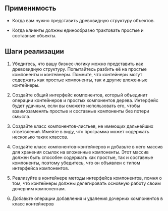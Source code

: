 ## Применимость

- Когда вам нужно представить древовидную структуру объектов.

- Когда клиенты должны единообразно трактовать простые и составные объекты.

## Шаги реализации

1. Убедитесь, что вашу бизнес-логику можно представить как древовидную структуру. 
   Попытайтесь разбить её на простые компоненты и контейнеры. Помните, 
   что контейнеры могут содержать как простые компоненты, так и другие вложенные 
   контейнеры.

2. Создайте общий интерфейс компонентов, который объединит операции контейнеров 
   и простых компонентов дерева. Интерфейс будет удачным, если вы сможете 
   использовать его, чтобы взаимозаменять простые и составные компоненты без 
   потери смысла.

3. Создайте класс компонентов-листьев, не имеющих дальнейших ответвлений. 
   Имейте в виду, что программа может содержать несколько таких классов.

4. Создайте класс компонентов-контейнеров и добавьте в него массив для
   хранения ссылок на вложенные компоненты. Этот массив должен быть 
   способен содержать как простые, так и составные компоненты, поэтому 
   убедитесь, что он объявлен с типом интерфейса компонентов.

5. Реализуйте в контейнере методы интерфейса компонентов, помня о том, 
   что контейнеры должны делегировать основную работу своим дочерним компонентам.

6. Добавьте операции добавления и удаления дочерних 
   компонентов в класс контейнеров